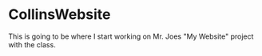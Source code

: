 # CollinsWebsite
This is going to be where I start working on Mr. Joes 
"My Website" project with the class.

